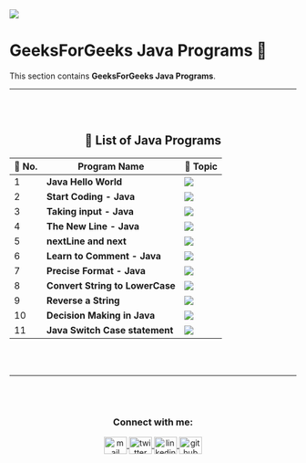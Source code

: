 <img src="https://media2.dev.to/dynamic/image/width=1000,height=420,fit=cover,gravity=auto,format=auto/https%3A%2F%2Fdev-to-uploads.s3.amazonaws.com%2Fuploads%2Farticles%2F6gsw2jl53ye6aabdndqg.png">

# GeeksForGeeks Java Programs 🌱

This section contains **GeeksForGeeks Java Programs**.

---
<div align="center">
<br><br>

## 📘 List of Java Programs

| 🔢 No. | Program Name                   | 🧠 Topic |
|-------|--------------------------------|----------|
| 1     | **Java Hello World**           | <img src="https://img.shields.io/badge/Java-%2300C853.svg?style=flat" /> |
| 2     | **Start Coding - Java**        | <img src="https://img.shields.io/badge/Java-%2300C853.svg?style=flat" /> |
| 3     | **Taking input - Java**        | <img src="https://img.shields.io/badge/Java-%2300C853.svg?style=flat" /> |
| 4     | **The New Line - Java**        | <img src="https://img.shields.io/badge/Java-%2300C853.svg?style=flat" /> |
| 5     | **nextLine and next**          | <img src="https://img.shields.io/badge/Java-%2300C853.svg?style=flat" /> |
| 6     | **Learn to Comment - Java**    | <img src="https://img.shields.io/badge/Java-%2300C853.svg?style=flat" /> |
| 7     | **Precise Format - Java**      | <img src="https://img.shields.io/badge/Java-%2300C853.svg?style=flat" /> |
| 8     | **Convert String to LowerCase**| <img src="https://img.shields.io/badge/Java-%2300C853.svg?style=flat" /> |
| 9     | **Reverse a String**           | <img src="https://img.shields.io/badge/Java-%2300C853.svg?style=flat" /> |
| 10    | **Decision Making in Java**    | <img src="https://img.shields.io/badge/Java-%2300C853.svg?style=flat" /> |
| 11    | **Java Switch Case statement** | <img src="https://img.shields.io/badge/Java-%2300C853.svg?style=flat" /> |

<br><br>

---
<br><br>

</div>

<h3 align="center">Connect with me:</h3>
<p align="center">
    <a href="mailto:safwannasir49@gmail.com" target="blank">
        <img align="center" src="https://www.svgrepo.com/show/484206/mail.svg" alt="mail" height="30" width="40" />
    </a>
    <a href="https://twitter.com/SafwanNasir49" target="blank">
        <img align="center" src="https://raw.githubusercontent.com/rahuldkjain/github-profile-readme-generator/master/src/images/icons/Social/twitter.svg" alt="twitter" height="30" width="40" />
    </a>
    <a href="https://linkedin.com/in/safwan-nasir-955745219" target="blank">
        <img align="center" src="https://raw.githubusercontent.com/rahuldkjain/github-profile-readme-generator/master/src/images/icons/Social/linked-in-alt.svg" alt="linkedin" height="30" width="40" />
    </a>
    <a href="https://github.com/safwannasir49" target="blank">
        <img align="center" src="https://raw.githubusercontent.com/rahuldkjain/github-profile-readme-generator/master/src/images/icons/Social/github.svg" alt="github" height="30" width="40" />
    </a>
</p>
